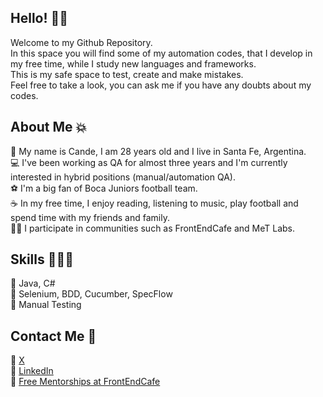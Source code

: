 <h2>Hello! 👋🏼 </h2>
Welcome to my Github Repository. <br> 
In this space you will find some of my automation codes, that I develop in my free time, while I study new languages and frameworks. <br>
This is my safe space to test, create and make mistakes. <br>
Feel free to take a look, you can ask me if you have any doubts about my codes.

<h2>About Me 💥 </h2>
📌 My name is Cande, I am 28 years old and I live in Santa Fe, Argentina. <br>
💻 I've been working as QA for almost three years and I'm currently interested in hybrid positions (manual/automation QA).<br>
⚽ I'm a big fan of Boca Juniors football team.<br>
☕ In my free time, I enjoy reading, listening to music, play football and spend time with my friends and family.<br>
🕵🏼 I participate in communities such as FrontEndCafe and MeT Labs.

<h2>Skills 🕵🏻‍♀️</h2>
📍 Java, C# <br>
📍 Selenium, BDD, Cucumber, SpecFlow <br>
📍 Manual Testing

<h2>Contact Me 📩 </h2>
🐥 <a href="https://twitter.com/qande_godoy">X</a> <br>
📘 <a href="https://linkedin.com/in/candelagodoy">LinkedIn</a> <br>
🐞 <a href="https://frontend.cafe/mentorias?especialidad=a0a83a27-a8b3-4bc0-a4cc-ef154b0b408b">Free Mentorships at FrontEndCafe</a> <br>
<!---
c-godoy/c-godoy is a ✨ special ✨ repository because its `README.md` (this file) appears on your GitHub profile.
You can click the Preview link to take a look at your changes.
--->
